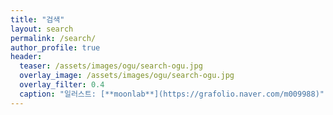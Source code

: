 ```yaml
---
title: "검색"
layout: search
permalink: /search/
author_profile: true
header:
  teaser: /assets/images/ogu/search-ogu.jpg
  overlay_image: /assets/images/ogu/search-ogu.jpg
  overlay_filter: 0.4
  caption: "일러스트: [**moonlab**](https://grafolio.naver.com/m009988)"
---
```

